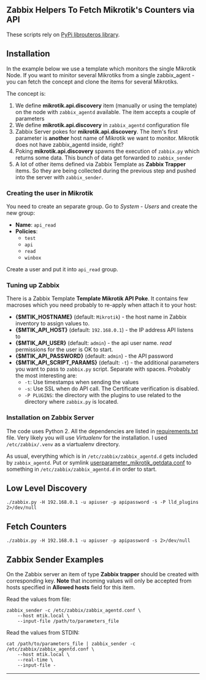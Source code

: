 Zabbix Helpers To Fetch Mikrotik's Counters via API
---------------------------------------------------

These scripts rely on [PyPi librouteros library].

## Installation

In the example below we use a template which monitors the single Mikrotik Node. If you want to minitor several Mikrotiks 
from a single zabbix_agent - you can fetch the concept and clone the items for several Mikrotiks.

The concept is:
1. We define **mikrotik.api.discovery** item (manually or using the template) on the node with `zabbix_agentd` available. 
  The item accepts a couple of parameters
2. We define **mikrotik.api.discovery** in `zabbix_agentd` configuration file
3. Zabbix Server pokes for **mikrotik.api.discovery**. The item's first parameter is **another** host name  of Mikrotik 
  we want to monitor. Mikrotik does not have zabbix_agentd inside, right?
4. Poking **mikrotik.api.discovery** spawns the execution of `zabbix.py` which returns some data. This bunch of data get
  forwarded to `zabbix_sender`
5. A lot of other items defined via Zabbix Template as **Zabbix Trapper** items. So they are being collected during the 
  previous step and pushed into the server with `zabbix_sender`.

### Creating the user in Mikrotik
You need to create an separate group. Go to *System* - *Users* and create the new group:
* **Name**: `api_read`
* **Policies**:
  * `test`
  * `api`
  * `read`
  * `winbox`

Create a user and put it into `api_read` group.

### Tuning up Zabbix

There is a Zabbix Template **Template Mikrotik API Poke**. It contains few macroses which you need probably to re-apply
when attach it to your host:
- **{$MTIK_HOSTNAME}** (default: `Mikrotik`) - the host name in Zabbix inventory to assign values to.
- **{$MTIK_API_HOST}** (default: `192.168.0.1`) - the IP address API listens to
- **{$MTIK_API_USER}** (default: `admin`) - the api user name. *read* permissions for the user is OK to start.
- **{$MTIK_API_PASSWORD}** (default: `admin`) - the API password
- **{$MTIK_API_SCRIPT_PARAMS}** (default: `-t`) - the additional parameters you want to pass to `zabbix.py` script.
  Separate with spaces. Probably the most interesting are:
    * `-t`: Use timestamps when sending the values
    * `-s`: Use SSL when do API call. The Certificate verification is disabled.
    * `-P PLUGINS`: the directory with the plugins to use related to the directory where `zabbix.py` is located.

### Installation on Zabbix Server

The code uses Python 2. All the dependencies are listed in [requirements.txt](requirements.txt) file.
Very likely you will use *Virtualenv* for the installation. I used `/etc/zabbix/.venv` as a viartualenv directory.

As usual, everything which is in `/etc/zabbix/zabbix_agentd.d` gets included by `zabbix_agentd`. Put or symlink 
[userparameter_mikrotik_getdata.conf](zabbix_agentd.d/userparameter_mikrotik_getdata.conf) to something in 
`/etc/zabbix/zabbix_agentd.d` in order to start.

## Low Level Discovery

    ./zabbix.py -H 192.168.0.1 -u apiuser -p apipassword -s -P lld_plugins 2>/dev/null

## Fetch Counters

    ./zabbix.py -H 192.168.0.1 -u apiuser -p apipassword -s 2>/dev/null

## Zabbix Sender Examples

On the Zabbix server an item of type **Zabbix trapper** should be created with corresponding key. 
**Note** that incoming values will only be accepted from hosts specified in **Allowed hosts** field for this item.  

Read the values from file:

    zabbix_sender -c /etc/zabbix/zabbix_agentd.conf \
        --host mtik.local \
        --input-file /path/to/parameters_file

Read the values from STDIN:

    cat /path/to/parameters_file | zabbix_sender -c /etc/zabbix/zabbix_agentd.conf \
        --host mtik.local \
        --real-time \
        --input-file -

---

[PyPi librouteros library]: https://pypi.org/project/librouteros/
